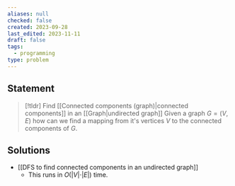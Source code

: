 ```yaml
---
aliases: null
checked: false
created: 2023-09-28
last_edited: 2023-11-11
draft: false
tags:
  - programming
type: problem
---
```

## Statement

> [!tldr] Find [[Connected components (graph)|connected components]] in an [[Graph|undirected graph]]
> Given a graph $G = (V,E)$ how can we find a mapping from it's vertices $V$ to the connected components of $G$.

## Solutions

- [[DFS to find connected components in an undirected graph]]
	- This runs in $O(\vert V \vert \cdot \vert E \vert)$ time.
